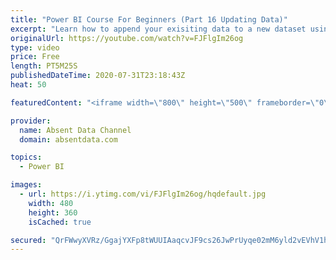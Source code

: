 ```yaml
---
title: "Power BI Course For Beginners (Part 16 Updating Data)"
excerpt: "Learn how to append your exisiting data to a new dataset using the Query Editor in Power BI."
originalUrl: https://youtube.com/watch?v=FJFlgIm26og
type: video
price: Free
length: PT5M25S
publishedDateTime: 2020-07-31T23:18:43Z
heat: 50

featuredContent: "<iframe width=\"800\" height=\"500\" frameborder=\"0\" src=\"https://www.youtube.com/embed/FJFlgIm26og\" allow=\"accelerometer; autoplay; encrypted-media; gyroscope; picture-in-picture\" allowfullscreen></iframe>"

provider:
  name: Absent Data Channel
  domain: absentdata.com

topics:
  - Power BI

images:
  - url: https://i.ytimg.com/vi/FJFlgIm26og/hqdefault.jpg
    width: 480
    height: 360
    isCached: true

secured: "QrFWwyXVRz/GgajYXFp8tWUUIAaqcvJF9cs26JwPrUyqe02mM6yld2vEVhV1haTMjMkbG/c8+4+vVWGykzifoJv1Kixq6OL28R89x4ln63fDK+037+tWzlRMZz0CitxgK8WcWcSPEzPiVKepCT57t1eAIp7dMLPOXCDfqqoQxgUObSz7XG5jZEbMDz8QOmboSLoMlDOIYacWMRy/HQk6Bu8vXoqCXsuVLDKtWX8sdwz7QUxofZjHtow0jdJZ7wAfgR6UFgiOr+/Ph0I+UBOxwrni4Oj7wQzIbiKakcMCEgJguYPXI4Ec75+b0NECOFqE2rlTrz0a52fplMIrwvrhJ0LZ8xM1H+qTOq8qWa9XtCsDrKm1Oj+8pET4M0NhaSBSD8GUghu6JRFFhIdxcvwTgvWUkBU3BsjcQbR6Mw2TBnc=;I3u+UnCFAfGbmcrVA/P4Aw=="
---
```


